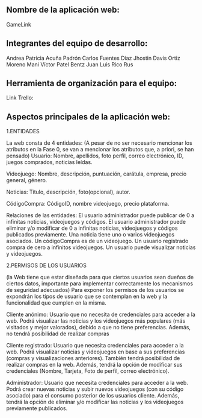 ## Nombre de la aplicación web: 
GameLink

## Integrantes del equipo de desarrollo: 
Andrea Patricia Acuña Padrón
Carlos Fuentes Díaz
Jhostin Davis Ortiz Moreno
Mani Víctor Patel Bentz
Juan Luis Rico Rus

## Herramienta de organización para el equipo:
Link Trello:

## Aspectos principales de la aplicación web:

1.ENTIDADES

La web consta de 4 entidades:
(A pesar de no ser necesario mencionar los atributos en la Fase 0, se van a mencionar los atributos que, a priori, se han pensado)
Usuario:
Nombre, apellidos, foto perfil, correo electrónico, ID, juegos comprados, noticias leídas.

Videojuego:
Nombre, descripción, puntuación, carátula, empresa, precio general, género.

Noticias:
Título, descripción, foto(opcional), autor.

CódigoCompra:
CódigoID, nombre videojuego, precio plataforma.

Relaciones de las entidades:
El usuario administrador puede publicar de 0 a infinitas noticias, videojuegos y códigos.
 El usuario administrador puede eliminar y/o modificar de 0 a infinitas noticias, videojuegos y códigos publicados previamente.
Una noticia tiene uno o varios videojuegos asociados.
Un códigoCompra es de un videojuego.
Un usuario registrado compra de cero a infinitos videojuegos.
Un usuario puede visualizar noticias y videojuegos.


2.PERMISOS DE LOS USUARIOS

(la Web tiene que estar diseñada para que ciertos usuarios sean dueños de ciertos datos, importante para implementar correctamente los mecanismos de seguridad adecuados)
Para exponer los permisos de los usuarios se expondrán los tipos de usuario que se contemplan en la web y la funcionalidad que cumplen en la misma. 

Cliente anónimo: 
Usuario que no necesita de credenciales para acceder a la web. Podrá visualizar las noticias y los videojuegos más populares (más visitados y mejor valorados), debido a que no tiene preferencias. 
Además, no tendrá posibilidad de realizar compras

Cliente registrado:
Usuario que necesita credenciales para acceder a la web. Podrá visualizar noticias y videojuegos en base a sus preferencias (compras y visualizaciones anteriores). También tendrá posibilidad de realizar compras en la web.
Además, tendrá la opción de modificar sus credenciales (Nombre, Tarjeta, Foto de perfil, correo electrónico).

Administrador:
	Usuario que necesita credenciales para acceder a la web.
	Podrá crear nuevas noticias y subir nuevos videojuegos (con su código 		asociado) para el consumo posterior de los usuarios cliente. 
	Además, tendrá la opción de eliminar y/o modificar las noticias y los 		videojuegos previamente publicados.
